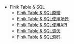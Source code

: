 

* Flnik Table & SQL
  - [Flnik Table & SQL原理]()
  - [Flnik Table & SQL使用场景]()
  - [Flnik Table & SQL使用API]()
  - [Flnik Table & SQL调优]()
  - [Flnik Table & SQL源码]()



